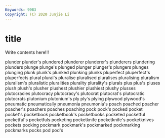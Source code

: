 ```yaml
---
Keywords: 9983
Copyright: (C) 2020 Junjie Li
---
```


# title

Write contents here!!!
 
plunder 
plunder's 
plundered
plunderer 
plunderer's 
plunderers 
plundering 
plunders 
plunge 
plunge's 
plunged 
plunger 
plunger's
plungers 
plunges 
plunging 
plunk 
plunk's 
plunked 
plunking 
plunks 
pluperfect 
pluperfect's
pluperfects 
plural 
plural's 
pluralise 
pluralised 
pluralises 
pluralising 
pluralism 
pluralism's 
pluralistic
pluralities 
plurality 
plurality's 
plurals 
plus 
plus's 
pluses 
plush 
plush's 
plusher
plushest 
plushier 
plushiest 
plushy 
plusses 
plutocracies 
plutocracy 
plutocracy's 
plutocrat 
plutocrat's
plutocratic 
plutocrats 
plutonium 
plutonium's 
ply 
ply's 
plying 
plywood 
plywood's 
pneumatic
pneumatically 
pneumonia 
pneumonia's 
poach 
poached 
poacher 
poacher's 
poachers 
poaches 
poaching
pock 
pock's 
pocked 
pocket 
pocket's 
pocketbook 
pocketbook's 
pocketbooks 
pocketed 
pocketful
pocketful's 
pocketfuls 
pocketing 
pocketknife 
pocketknife's 
pocketknives 
pockets 
pocking 
pockmark 
pockmark's
pockmarked 
pockmarking 
pockmarks 
pocks 
pod 
pod's 
